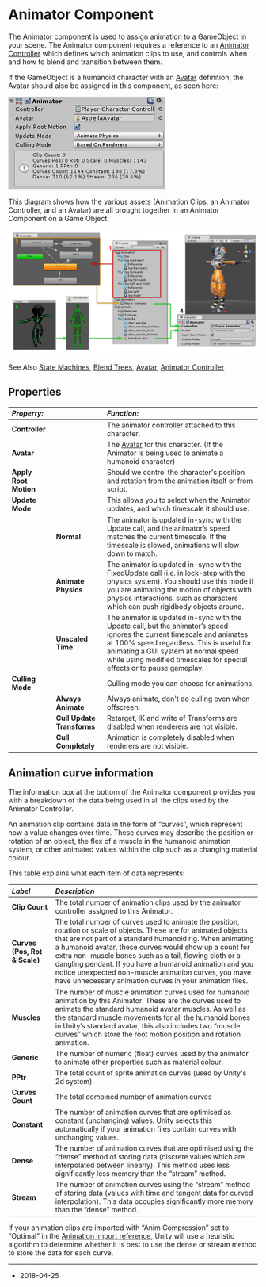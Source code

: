 # Animator Component

The Animator component is used to assign animation to a GameObject in your scene. The Animator component requires a reference to an [Animator Controller](class-AnimatorController) which defines which animation clips to use, and controls when and how to blend and transition between them.

If the GameObject is a humanoid character with an [Avatar](class-Avatar) definition, the Avatar should also be assigned in this component, as seen here:

![The Animator component with a controller and avatar assigned.](../uploads/Main/MecanimAnimatorComponent.png) 

This diagram shows how the various assets (Animation Clips, an Animator Controller, and an Avatar) are all brought together in an Animator Component on a Game Object:

![Diagram showing how the various parts of the animation system connect together](../uploads/Main/MecanimHowItFitsTogether.jpg) 

See Also [State Machines](AnimationStateMachines), [Blend Trees](class-BlendTree), [Avatar](class-Avatar), [Animator Controller](class-AnimatorController)


## Properties

|**_Property:_** ||**_Function:_** |
|:---|:---|:---|
|__Controller__ ||The animator controller attached to this character.|
|__Avatar__ ||The [Avatar](class-Avatar) for this character. (If the Animator is being used to animate a humanoid character) |
|__Apply Root Motion__ ||Should we control the character's position and rotation from the animation itself or from script. |
|__Update Mode__||This allows you to select when the Animator updates, and which timescale it should use.|
||__Normal__| The animator is updated in-sync with the Update call, and the animator’s speed matches the current timescale. If the timescale is slowed, animations will slow down to match.|
||__Animate Physics__| The animator is updated in-sync with the FixedUpdate call (i.e. in lock-step with the physics system). You should use this mode if you are animating the motion of objects with physics interactions, such as characters which can push rigidbody objects around.|
||__Unscaled Time__| The animator is updated in-sync with the Update call, but the animator’s speed ignores the current timescale and animates at 100% speed regardless. This is useful for animating a GUI system at normal speed while using modified timescales for special effects or to pause gameplay.|
|__Culling Mode__||Culling mode you can choose for animations.|
||__Always Animate__ | Always animate, don't do culling even when offscreen.|
||__Cull Update Transforms__| Retarget, IK and write of Transforms are disabled when renderers are not visible. |
||__Cull Completely__ | Animation is completely disabled when renderers are not visible. |


## Animation curve information

The information box at the bottom of the Animator component provides you with a breakdown of the data being used in all the clips used by the Animator Controller.

An animation clip contains data in the form of “curves”, which represent how a value changes over time. These curves may describe the position or rotation of an object, the flex of a muscle in the humanoid animation system, or other animated values within the clip such as a changing material colour.

This table explains what each item of data represents:

|**_Label_** |**_Description_** |
|:---|:---|
|__Clip Count__|The total number of animation clips used by the animator controller assigned to this Animator.|
|__Curves (Pos, Rot & Scale)__|The total number of curves used to animate the position, rotation or scale of objects. These are for animated objects that are not part of a standard humanoid rig. When animating a humanoid avatar, these curves would show up a count for extra non-muscle bones such as a tail, flowing cloth or a dangling pendant. If you have a humanoid animation and you notice unexpected non-muscle animation curves, you mave have unnecessary animation curves in your animation files.|
|__Muscles__|The number of muscle animation curves used for humanoid animation by this Animator. These are the curves used to animate the standard humanoid avatar muscles. As well as the standard muscle movements for all the humanoid bones in Unity’s standard avatar, this also includes two “muscle curves” which store the root motion position and rotation animation.|
|__Generic__|The number of numeric (float) curves used by the animator to animate other properties such as material colour.|
|__PPtr__|The total count of sprite animation curves (used by Unity's 2d system)|
|__Curves Count__|The total combined number of animation curves|
|__Constant__|The number of animation curves that are optimised as constant (unchanging) values. Unity selects this automatically if your animation files contain curves with unchanging values.|
|__Dense__|The number of animation curves that are optimised using the “dense” method of storing data (discrete values which are interpolated between linearly). This method uses less significantly less memory than the “stream” method.|
|__Stream__|The number of animation curves using the “stream” method of storing data (values with time and tangent data for curved interpolation). This data occupies significantly more memory than the “dense” method.|

If your animation clips are imported with “Anim Compression” set to “Optimal” in the [Animation import reference](class-AnimationClip), Unity will use a heuristic algorithm to determine whether it is best to use the dense or stream method to store the data for each curve.

---

* <span class="page-edit"> 2018-04-25  <!-- include IncludeTextAmendPageSomeEdit --></span>
